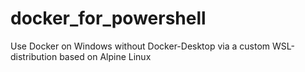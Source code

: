 # docker_for_powershell
Use Docker on Windows without Docker-Desktop via a custom WSL-distribution based on Alpine Linux
